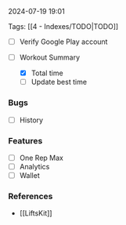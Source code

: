 
2024-07-19 19:01

Tags: [[4 - Indexes/TODO|TODO]]

- [ ] Verify Google Play account

- [ ] Workout Summary
    - [x] Total time
    - [ ] Update best time

### Bugs
- [ ] History

### Features
- [ ] One Rep Max
- [ ] Analytics
- [ ] Wallet 

### References
- [[LiftsKit]]
